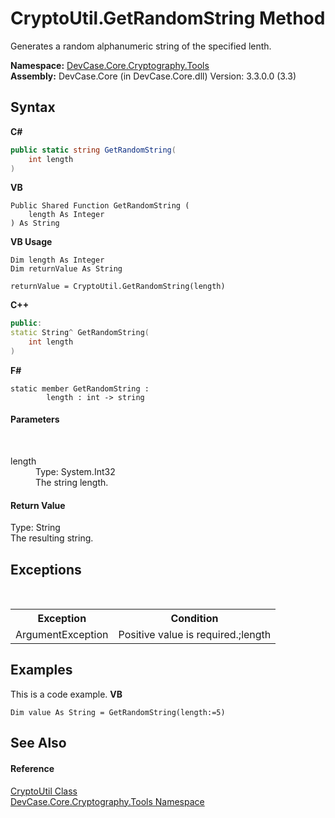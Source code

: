 # CryptoUtil.GetRandomString Method 
 

Generates a random alphanumeric string of the specified lenth.

**Namespace:**&nbsp;<a href="N_DevCase_Core_Cryptography_Tools">DevCase.Core.Cryptography.Tools</a><br />**Assembly:**&nbsp;DevCase.Core (in DevCase.Core.dll) Version: 3.3.0.0 (3.3)

## Syntax

**C#**<br />
``` C#
public static string GetRandomString(
	int length
)
```

**VB**<br />
``` VB
Public Shared Function GetRandomString ( 
	length As Integer
) As String
```

**VB Usage**<br />
``` VB Usage
Dim length As Integer
Dim returnValue As String

returnValue = CryptoUtil.GetRandomString(length)
```

**C++**<br />
``` C++
public:
static String^ GetRandomString(
	int length
)
```

**F#**<br />
``` F#
static member GetRandomString : 
        length : int -> string 

```


#### Parameters
&nbsp;<dl><dt>length</dt><dd>Type: System.Int32<br />The string length.</dd></dl>

#### Return Value
Type: String<br />The resulting string.

## Exceptions
&nbsp;<table><tr><th>Exception</th><th>Condition</th></tr><tr><td>ArgumentException</td><td>Positive value is required.;length</td></tr></table>

## Examples
This is a code example. 
**VB**<br />
``` VB
Dim value As String = GetRandomString(length:=5)
```


## See Also


#### Reference
<a href="T_DevCase_Core_Cryptography_Tools_CryptoUtil">CryptoUtil Class</a><br /><a href="N_DevCase_Core_Cryptography_Tools">DevCase.Core.Cryptography.Tools Namespace</a><br />
